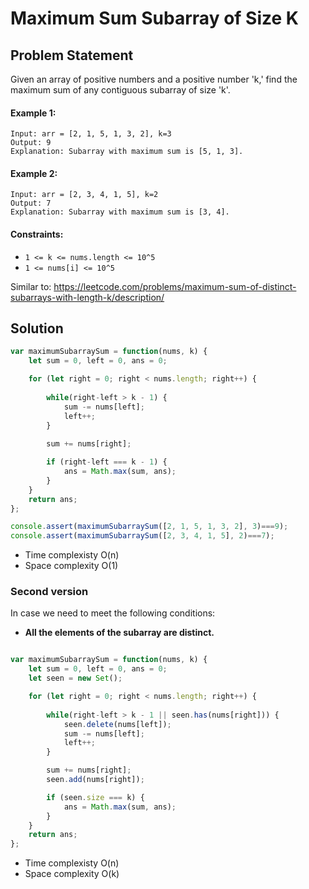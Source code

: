 # Maximum Sum Subarray of Size K

## Problem Statement
Given an array of positive numbers and a positive number 'k,' find the maximum sum of any contiguous subarray of size 'k'.

#### Example 1:
```
Input: arr = [2, 1, 5, 1, 3, 2], k=3 
Output: 9
Explanation: Subarray with maximum sum is [5, 1, 3].
```

#### Example 2:
```
Input: arr = [2, 3, 4, 1, 5], k=2 
Output: 7
Explanation: Subarray with maximum sum is [3, 4].
```

#### Constraints:

- `1 <= k <= nums.length <= 10^5`
- `1 <= nums[i] <= 10^5`

Similar to: https://leetcode.com/problems/maximum-sum-of-distinct-subarrays-with-length-k/description/

## Solution

```javascript
var maximumSubarraySum = function(nums, k) {
    let sum = 0, left = 0, ans = 0;    

    for (let right = 0; right < nums.length; right++) {
        
        while(right-left > k - 1) {
            sum -= nums[left];
            left++;
        }
        
        sum += nums[right];        

        if (right-left === k - 1) {
            ans = Math.max(sum, ans);
        }
    }
    return ans;
};

console.assert(maximumSubarraySum([2, 1, 5, 1, 3, 2], 3)===9);
console.assert(maximumSubarraySum([2, 3, 4, 1, 5], 2)===7);
```

- Time complexisty O(n)
- Space complexity O(1)

### Second version
In case we need to meet the following conditions: 
- **All the elements of the subarray are distinct.**

```javascript

var maximumSubarraySum = function(nums, k) {
    let sum = 0, left = 0, ans = 0;
    let seen = new Set();

    for (let right = 0; right < nums.length; right++) {
        
        while(right-left > k - 1 || seen.has(nums[right])) {
            seen.delete(nums[left]);
            sum -= nums[left];
            left++;
        }

        sum += nums[right];
        seen.add(nums[right]);

        if (seen.size === k) {
            ans = Math.max(sum, ans);
        }
    }
    return ans;
};

```
- Time complexisty O(n)
- Space complexity O(k)
